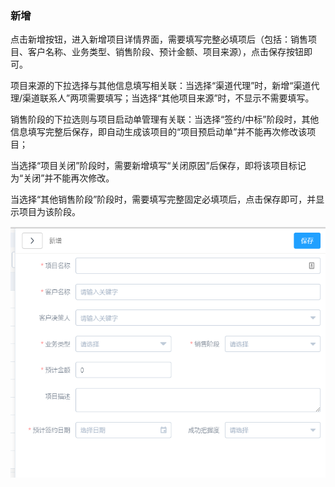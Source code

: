 ### 新增

点击新增按钮，进入新增项目详情界面，需要填写完整必填项后（包括：销售项目、客户名称、业务类型、销售阶段、预计金额、项目来源），点击保存按钮即可。

项目来源的下拉选择与其他信息填写相关联：当选择“渠道代理”时，新增“渠道代理/渠道联系人”两项需要填写；当选择“其他项目来源”时，不显示不需要填写。

销售阶段的下拉选则与项目启动单管理有关联：当选择“签约/中标”阶段时，其他信息填写完整后保存，即自动生成该项目的“项目预启动单”并不能再次修改该项目；

当选择“项目关闭”阶段时，需要新增填写“关闭原因”后保存，即将该项目标记为“关闭”并不能再次修改。

当选择“其他销售阶段”阶段时，需要填写完整固定必填项后，点击保存即可，并显示项目为该阶段。

![](/assets/TIM截图20171215102319.png)



